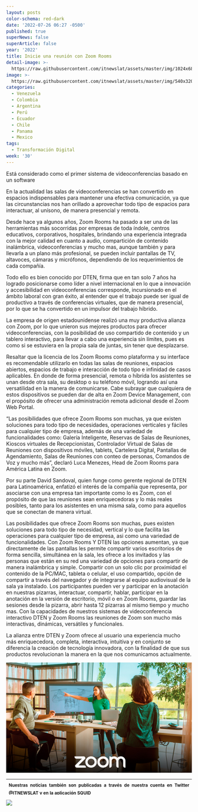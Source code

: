 ```yaml
---
layout: posts
color-schema: red-dark
date: '2022-07-26 06:27 -0500'
published: true
superNews: false
superArticle: false
year: '2022'
title: Inicie una reunión con Zoom Rooms
detail-image: >-
  https://raw.githubusercontent.com/itnewslat/assets/master/img/1024x680/reunion-zoom-g.jpg
image: >-
  https://raw.githubusercontent.com/itnewslat/assets/master/img/540x320/reunion-zoom-p.jpg
categories:
  - Venezuela
  - Colombia
  - Argentina
  - Perú
  - Ecuador
  - Chile
  - Panama
  - Mexico
tags:
  - Transformación Digital
week: '30'
---
```

Está considerado como el primer sistema de videoconferencias basado en un software
 
En la actualidad las salas de videoconferencias se han convertido en espacios indispensables para mantener una efectiva comunicación, ya que las circunstancias nos han orillado a aprovechar todo tipo de espacios para interactuar, al unísono, de manera presencial y remota.
 
Desde hace ya algunos años, Zoom Rooms ha pasado a ser una de las herramientas más socorridas por empresas de toda índole, centros educativos, corporativos, hospitales, brindando una experiencia integrada con la mejor calidad en cuanto a audio, compartición de contenido inalámbrica, videoconferencias y mucho mas, aunque también y para llevarla a un plano más profesional, se pueden incluir pantallas de TV, altavoces, cámaras y micrófonos, dependiendo de los requerimientos de cada compañía.
 
Todo ello es bien conocido por DTEN, firma que en tan solo 7 años ha logrado posicionarse como líder a nivel internacional en lo que a innovación y accesibilidad en videoconferencias corresponde, incursionado en el ámbito laboral con gran éxito, al entender que el trabajo puede ser igual de productivo a través de conferencias virtuales, que de manera presencial, por lo que se ha convertido en un impulsor del trabajo híbrido.
 
La empresa de origen estadounidense realizó una muy productiva alianza con Zoom, por lo que unieron sus mejores productos para ofrecer videoconferencias, con la posibilidad de uso compartido de contenido y un tablero interactivo, para llevar a cabo una experiencia sin límites, pues es como si se estuviera en la propia sala de juntas, sin tener que desplazarse.
 
Resaltar que la licencia de los Zoom Rooms como plataforma y su interface es recomendable utilizarlo en todas las salas de reuniones, espacios abiertos, espacios de trabajo e interacción  de todo tipo e infinidad de casos aplicables. En donde de forma presencial, remota o híbrida los asistentes se unan desde otra sala, su desktop o su teléfono móvil, logrando así una versatilidad en la manera de comunicarse. Cabe subrayar que cualquiera de estos dispositivos se pueden dar de alta en Zoom Device Management, con el propósito de ofrecer una administración remota adicional desde el Zoom Web Portal.
 
“Las posibilidades que ofrece Zoom Rooms son muchas, ya que existen soluciones para todo tipo de necesidades, operaciones verticales y fáciles para cualquier tipo de empresa, además de una variedad de funcionalidades como: Galería Inteligente, Reservas de Salas de Reuniones, Kioscos virtuales de Recepcionistas, Controlador Virtual de Salas de Reuniones con dispositivos móviles, tablets, Cartelera Digital, Pantallas de Agendamiento, Salas de Reuniones con conteo de personas, Comandos de Voz y mucho más”, declaró Luca Menezes, Head de Zoom Rooms para América Latina en Zoom.
 
Por su parte David Sandoval, quien funge como gerente regional de DTEN para Latinoamérica, enfatizó el interés de la compañía que representa, por asociarse con una empresa tan importante como lo es Zoom, con el propósito de que las reuniones sean enriquecedoras y lo más reales posibles, tanto para los asistentes en una misma sala, como para aquellos que se conectan de manera virtual. 
 
Las posibilidades que ofrece Zoom Rooms son muchas, pues existen soluciones para todo tipo de necesidad, vertical y lo que facilita las operaciones para cualquier tipo de empresa, asi como una variedad de funcionalidades. Con Zoom Rooms Y DTEN las opciones aumentan, ya que directamente de las pantallas les permite compartir varios escritorios de forma sencilla, simultánea en la sala, les ofrece a los invitados y las personas que están en su red una variedad de opciones para compartir de manera inalámbrica y simple. Compartir con un solo clic por proximidad el contenido de la PC/MAC, tableta o celular, el uso compartido, opción de compartir a través del navegador y de integrarse al equipo audiovisual de la sala ya instalado. Los participantes pueden ver y participar en la anotación en nuestras pizarras, interactuar, compartir, hablar, participar en la anotación en la versión de escritorio, móvil o en Zoom Rooms, guardar las sesiones desde la pizarra, abrir hasta 12 pizarras al mismo tiempo y mucho mas. Con la capacidades de nuestros sistemas de videoconferencia interactivo DTEN y Zoom Rooms las reuniones de Zoom son mucho más interactivas, dinámicas, versátiles y funcionales.
 
La alianza entre DTEN y Zoom ofrece al usuario una experiencia mucho más enriquecedora, completa, interactiva, intuitiva y en conjunto se diferencia la creación de tecnología innovadora, con la finalidad de que sus productos revolucionan la manera en la que nos comunicamos actualmente.

![](https://raw.githubusercontent.com/itnewslat/assets/master/img/540x320/reunion-zoom-p.jpg)

<table style="height: 42px;" width="569">
<tbody>
<tr>
<td style="text-align: justify;"><sub><strong>Nuestras noticias también son publicadas a través de nuestra cuenta en Twitter <a href="https://twitter.com/itnewslat?lang=es">@ITNEWSLAT</a> y en la aplicación <a href="https://squidapp.co/en/">SQUID</a></strong></sub></td>
</tr>
</tbody>
</table>

<img src="https://tracker.metricool.com/c3po.jpg?hash=56f88a41e39ab42c063cc51676587a04"/>